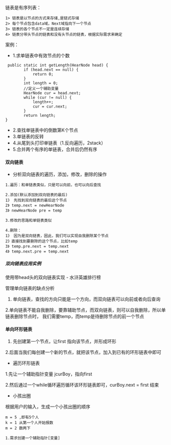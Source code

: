 链表是有序列表：
```$xslt
1> 链表是以节点的方式来存储,是链式存储
2> 每个节点包含data域，Next域指向下一个节点
3> 链表的各个节点不一定是连续存储
4> 链表分带头节点的链表和没有头节点的链表，根据实际需求来确定
```
案例：
- 1.求单链表中有效节点的个数
```$java
 public static int getLength(HearNode head) {
        if (head.next == null) {
            return 0;
        }
        int length = 0;
        //定义一个辅助变量
        HearNode cur = head.next;
        while (cur != null) {
            length++;
            cur = cur.next;
        }
        return length;
}
```

- 2.查找单链表中的倒数第K个节点
- 3.单链表的反转
- 4.从尾到头打印单链表（1.反向遍历，2stack）
- 5.合并两个有序的单链表，合并后仍然有序


#### 双向链表
- 分析双向链表的遍历，添加，修改，删除的操作 
```text
1.遍历：和单链表类似，只是可以向前，也可以向后查找

2.添加(默认添加到双向链表的最后)
1》 先找到双向链表的最后这个节点
2》 temp.next = newHearNode
3》 newHearNode pre = temp

3.修改的思路和单链表类似

4.删除：
1》 因为是双向链表，因此，我们可以实现自我删除某个节点
2》直接找到要删除的这个节点，比如temp
3》 temp.pre.next = temp.next
4》 temp.next.pre = temp.next

```
##### 双向链表应用实例
使用带head头的双向链表实现 - 水浒英雄排行榜

管理单向链表的缺点分析
1. 单向链表，查找的方向只能是一个方向，而双向链表可以向前或者向后查询

2.单向链表不能自我删除，要靠辅助节点，而双向链表，则可以自我删除，所以单链表删除节点时，
我们需要temp，而temp是待删除节点的前一个节点

#### 单向环形链表
1. 先创建第一个节点，让first 指向该节点，并形成环形

2.后面当我们每创建一个新的节点，就把该节点，加入到已有的环形链表中即可

- 遍历环形链表

1.先让一个辅助指针变量 jcurBoy，指向first

2.然后通过一个while循环遍历循环该环形链表即可，curBoy.next = first 结束

- 小孩出圈

根据用户的输入，生成一个小孩出圈的顺序
```text
m = 5 ,即有5个人
k = 1 从第一个人开始报数
m = 2 数两下

1.需求创建一个辅助指针[变量]


```

  





